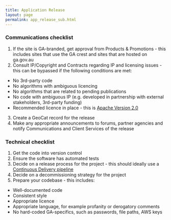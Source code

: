 ```yaml
---
title: Application Release
layout: page
permalink: app_release_sub.html
---
```


### Communications checklist

1. If the site is GA-branded, get approval from Products & Promotions - this includes sites that use the GA crest and sites that are hosted on ga.gov.au
2. Consult IP/Copyright and Contracts regarding IP and licensing issues - this can be bypassed if the following conditions are met:
  * No 3rd-party code
  * No algorithms with ambiguous licencing
  * No algorithms that are related to pending publications
  * No code with ambiguous IP (e.g. developed in partnership with external stakeholders, 3rd-party funding)
  * Recommended licence in place - this is [Apache Version 2.0](https://www.apache.org/licenses/LICENSE-2.0)
3. Create a GeoCat record for the release 
4. Make any appropriate announcements to forums, partner agencies and notify Communications and Client Services of the release

### Technical checklist

1. Get the code into version control
2. Ensure the software has automated tests
3. Decide on a release process for the project - this should ideally use a [Continuous Delivery pipeline](setting_up_cd_sub.html)
4. Decide on a decommissioning strategy for the project
5. Prepare your codebase - this includes:
  * Well-documented code
  * Consistent style
  * Appropriate licence
  * Appropriate language, for example profanity or derogatory comments
  * No hard-coded GA-specifics, such as passwords, file paths, AWS keys
